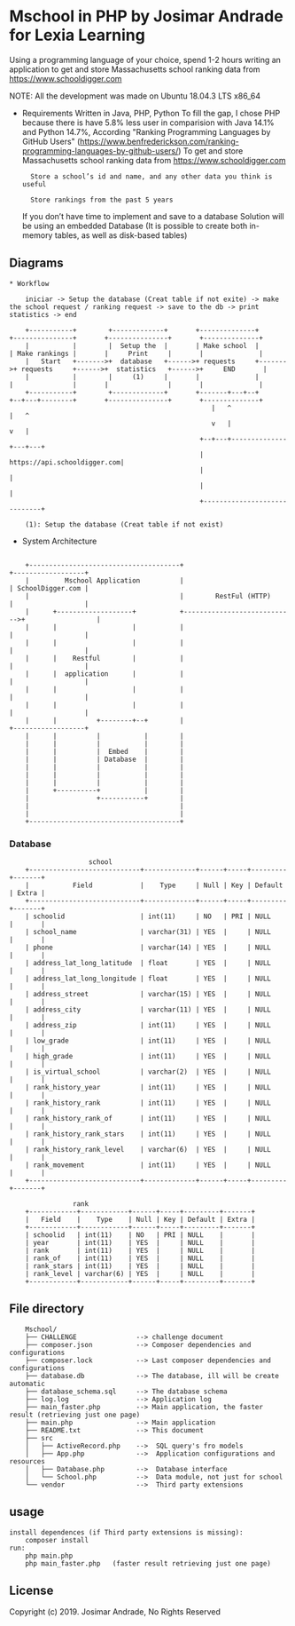 # Mschool in PHP by Josimar Andrade for Lexia Learning

Using a programming language of your choice, spend 1-2 hours writing an application 
to get and store Massachusetts school ranking data from https://www.schooldigger.com

NOTE: All the development was made on Ubuntu 18.04.3 LTS x86_64


* Requirements
	Written in Java, PHP, Python
		To fill the gap, I chose PHP because there is have 5.8% less user in comparision with Java 14.1% and Python 14.7%,
		According "Ranking Programming Languages by GitHub Users" (https://www.benfrederickson.com/ranking-programming-languages-by-github-users/)
	To get and store Massachusetts school ranking data from https://www.schooldigger.com
		
		Store a school’s id and name, and any other data you think is useful

		Store rankings from the past 5 years
	
	If you don’t have time to implement and save to a database
		Solution will be using an embedded Database 
		(It is possible to create both in-memory tables, as well as disk-based tables)


## Diagrams
```
* Workflow

	iniciar -> Setup the database (Creat table if not exite) -> make the school request / ranking request -> save to the db -> print statistics -> end

	+-----------+        +-------------+       +--------------+        +---------------+       +---------------+       +--------------+
	|           |        |  Setup the  |       | Make school  |        | Make rankings |       |     Print     |       |              |
	|   Start   +------->+  database   +------>+ requests     +------->+ requests     +------>+  statistics   +------>+     END       |
	|           |        |     (1)     |       |              |        |               |       |               |       |              |
	+-----------+        +-------------+       +-------+---+--+        +--+---+--------+       +---------------+       +--------------+
		                                           |   ^              |   ^
		                                           v   |              v   |
		                                        +--+---+--------------+---+---+
		                                        | https://api.schooldigger.com|
		                                        |                             |
		                                        |                             |
		                                        +-----------------------------+
```

		(1): Setup the database (Creat table if not exist)

* System Architecture
```

	+--------------------------------------+                             +------------------+
	|         Mschool Application          |                             | SchoolDigger.com |
	|                                      |        RestFul (HTTP)       |                  |
	|      +-------------------+           +---------------------------->+                  |
	|      |                   |           |                             |                  |
	|      |                   |           |                             |                  |
	|      |    Restful        |           |                             |                  |
	|      |  application      |           |                             |                  |
	|      |                   |           |                             |                  |
	|      |                   |           |                             |                  |
	|      |          +--------+--+        |                             +------------------+
	|      |          |           |        |
	|      |          |           |        |
	|      |          |  Embed    |        |
	|      |          | Database  |        |
	|      |          |           |        |
	|      |          |           |        |
	|      |          |           |        |
	|      +----------+           |        |
	|                 +-----------+        |
	|                                      |
	|                                      |
	+--------------------------------------+

```
### Database
```
                    school
    +----------------------------+-------------+------+-----+---------+-------+
    |           Field            |    Type     | Null | Key | Default | Extra |
    +----------------------------+-------------+------+-----+---------+-------+
    | schoolid                   | int(11)     | NO   | PRI | NULL    |       |
    | school_name                | varchar(31) | YES  |     | NULL    |       |
    | phone                      | varchar(14) | YES  |     | NULL    |       |
    | address_lat_long_latitude  | float       | YES  |     | NULL    |       |
    | address_lat_long_longitude | float       | YES  |     | NULL    |       |
    | address_street             | varchar(15) | YES  |     | NULL    |       |
    | address_city               | varchar(11) | YES  |     | NULL    |       |
    | address_zip                | int(11)     | YES  |     | NULL    |       |
    | low_grade                  | int(11)     | YES  |     | NULL    |       |
    | high_grade                 | int(11)     | YES  |     | NULL    |       |
    | is_virtual_school          | varchar(2)  | YES  |     | NULL    |       |
    | rank_history_year          | int(11)     | YES  |     | NULL    |       |
    | rank_history_rank          | int(11)     | YES  |     | NULL    |       |
    | rank_history_rank_of       | int(11)     | YES  |     | NULL    |       |
    | rank_history_rank_stars    | int(11)     | YES  |     | NULL    |       |
    | rank_history_rank_level    | varchar(6)  | YES  |     | NULL    |       |
    | rank_movement              | int(11)     | YES  |     | NULL    |       |
    +----------------------------+-------------+------+-----+---------+-------+

                rank
    +------------+------------+------+-----+---------+-------+
    |   Field    |    Type    | Null | Key | Default | Extra |
    +------------+------------+------+-----+---------+-------+
    | schoolid   | int(11)    | NO   | PRI | NULL    |       |
    | year       | int(11)    | YES  |     | NULL    |       |
    | rank       | int(11)    | YES  |     | NULL    |       |
    | rank_of    | int(11)    | YES  |     | NULL    |       |
    | rank_stars | int(11)    | YES  |     | NULL    |       |
    | rank_level | varchar(6) | YES  |     | NULL    |       |
    +------------+------------+------+-----+---------+-------+

```

## File directory
```
    Mschool/
    ├── CHALLENGE               --> challenge document
    ├── composer.json           --> Composer dependencies and configurations
    ├── composer.lock           --> Last composer dependencies and configurations
    ├── database.db             --> The database, ill will be create automatic
    ├── database_schema.sql     --> The database schema
    ├── log.log                 --> Application log
    ├── main_faster.php         --> Main application, the faster result (retrieving just one page)
    ├── main.php                --> Main application
    ├── README.txt              --> This document
    ├── src
    │   ├── ActiveRecord.php    -->  SQL query's fro models
    │   ├── App.php             -->  Application configurations and resources
    │   ├── Database.php        -->  Database interface
    │   └── School.php          -->  Data module, not just for school
    └── vendor                  -->  Third party extensions
```
## usage

    install dependences (if Third party extensions is missing):
        composer install
    run:
        php main.php
        php main_faster.php   (faster result retrieving just one page)


## License
Copyright (c) 2019. Josimar Andrade, No Rights Reserved
